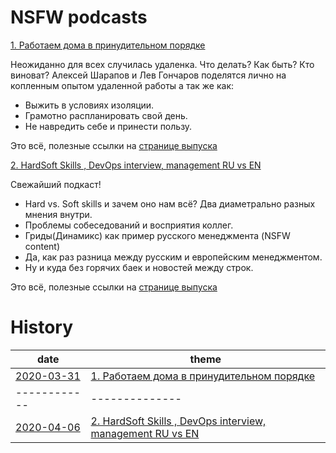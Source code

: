 # NSFW podcasts

[1. Работаем дома в принудительном порядке](https://music.yandex.ru/album/10318378/track/64324269)

Неожиданно для всех случилась удаленка. Что делать? Как быть? Кто виноват? Алексей Шарапов и Лев Гончаров поделятся лично на копленным опытом удаленной работы а так же как:

* Выжить в условиях изоляции.
* Грамотно распланировать свой день.
* Не навредить себе и принести пользу.

Это всё, полезные ссылки на [странице выпуска](episodes/01.md)

[2. HardSoft Skills , DevOps interview, management RU vs EN](https://music.yandex.ru/album/10318378/)

Свежайший подкаст!
- Hard vs. Soft skills и зачем оно нам всё? Два диаметрально разных мнения внутри.
- Проблемы собеседований и восприятия коллег.
- Гриды(Динамикс) как пример русского менеджмента (NSFW content)
- Да, как раз разница между русским и европейским менеджментом.
- Ну и куда без горячих баек и новостей между строк.

Это всё, полезные ссылки на [странице выпуска](episodes/02.md)

# History

| date       | theme        |
|------------|--------------|
| [2020-03-31](episodes/01.md) | [1. Работаем дома в принудительном порядке](https://music.yandex.ru/album/10318378/track/64324269) |
|------------|--------------|
| [2020-04-06](episodes/02.md) | [2. HardSoft Skills , DevOps interview, management RU vs EN](https://music.yandex.ru/album/10318378/) |
